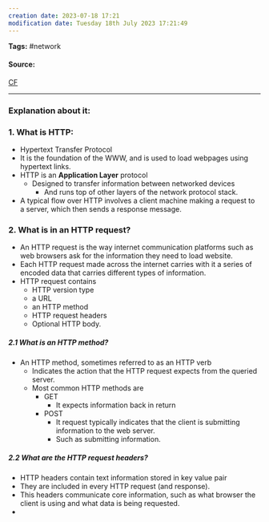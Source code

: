 ```yaml
---
creation date: 2023-07-18 17:21
modification date: Tuesday 18th July 2023 17:21:49
---
```


**Tags:** #network 

#### Source:
[CF](https://www.cloudflare.com/learning/ddos/glossary/hypertext-transfer-protocol-http/)

--------------------------------------

### Explanation about it:

### 1. What is HTTP:

* Hypertext Transfer Protocol
* It is the foundation of the WWW, and is used to load webpages using hypertext links.
* HTTP is an **Application Layer** protocol
	* Designed to transfer information between networked devices 
		* And runs top of other layers of the network protocol stack.
*  A typical flow over HTTP involves a client machine making a request to a server, which then sends a response message.


### 2. What is in an HTTP request?

* An HTTP request is the way internet communication platforms such as web browsers ask for the information they need to load website.
* Each HTTP request made across the internet carries with it a series of encoded data that carries different types of information.
* HTTP request contains
	* HTTP version type
	* a URL
	* an HTTP method
	* HTTP request headers
	* Optional HTTP body.

##### 2.1 What is an HTTP method?

* An HTTP method, sometimes referred to as an HTTP verb
	* Indicates the action that the HTTP request expects from the queried server.
	* Most common HTTP methods are
		* GET 
			 * It expects information back in return
		* POST
			* It request typically indicates that the client is submitting information to the web server.
			* Such as submitting information.


##### 2.2 What are the HTTP request headers?

* HTTP headers contain text information stored in key value pair
* They are included in every HTTP request (and response).
* This headers communicate core information, such as what browser the client is using and what data is being requested.
* 